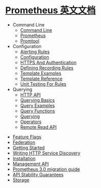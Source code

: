 # [Prometheus 英文文档](https://github.com/prometheus/prometheus)

- Command Line
  * [Command Line](command-line/index.md)
  * [Prometheus](command-line/prometheus.md)
  * [Promtool](command-line/promtool.md)
- Configuration
  * [Alerting Rules](configuration/alerting_rules.md)
  * [Configuration](configuration/index.md)
  * [HTTPS And Authentication](configuration/https.md)
  * [Defining Recording Rules](configuration/recording_rules.md)
  * [Template Examples](configuration/template_examples.md)
  * [Template Reference](configuration/template_reference.md)
  * [Unit Testing For Rules](configuration/unit_testing_rules.md)
- Querying
  * [HTTP API](querying/api.md)
  * [Querying Basics](querying/basics.md)
  * [Query Examples](querying/examples.md)
  * [Query Functions](querying/functions.md)
  * [Querying](querying/index.md)
  * [Operators](querying/operators.md)
  * [Remote Read API](querying/remote_read_api.md)
* [Feature Flags](feature_flags.md)
* [Federation](federation.md)
* [Getting Started](getting_started.md)
* [Writing HTTP Service Discovery](http_sd.md)
* [Installation](installation.md)
* [Management API](management_api.md)
* [Prometheus 3.0 migration guide](migration.md)
* [API Stability Guarantees](stability.md)
* [Storage](storage.md)

